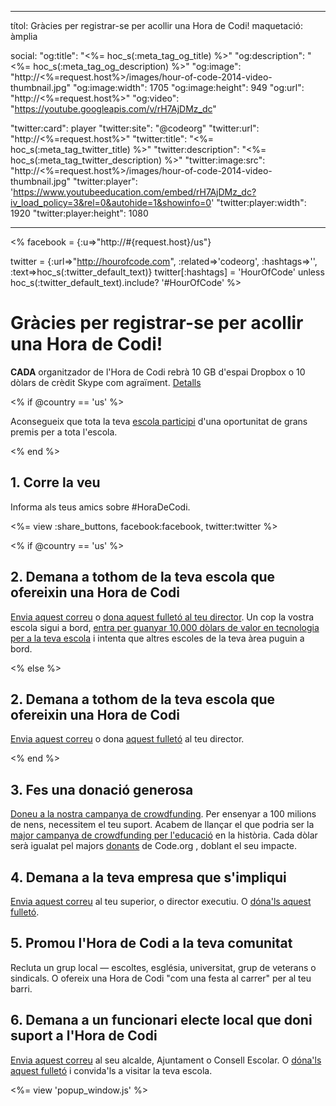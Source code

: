 * * *

títol: Gràcies per registrar-se per acollir una Hora de Codi! maquetació: àmplia

social: "og:title": "<%= hoc_s(:meta_tag_og_title) %>" "og:description": "<%= hoc_s(:meta_tag_og_description) %>" "og:image": "http://<%=request.host%>/images/hour-of-code-2014-video-thumbnail.jpg" "og:image:width": 1705 "og:image:height": 949 "og:url": "http://<%=request.host%>" "og:video": "https://youtube.googleapis.com/v/rH7AjDMz_dc"

"twitter:card": player "twitter:site": "@codeorg" "twitter:url": "http://<%=request.host%>" "twitter:title": "<%= hoc_s(:meta_tag_twitter_title) %>" "twitter:description": "<%= hoc_s(:meta_tag_twitter_description) %>" "twitter:image:src": "http://<%=request.host%>/images/hour-of-code-2014-video-thumbnail.jpg" "twitter:player": 'https://www.youtubeeducation.com/embed/rH7AjDMz_dc?iv_load_policy=3&rel=0&autohide=1&showinfo=0' "twitter:player:width": 1920 "twitter:player:height": 1080

* * *

<% facebook = {:u=>"http://#{request.host}/us"}

twitter = {:url=>"http://hourofcode.com", :related=>'codeorg', :hashtags=>'', :text=>hoc_s(:twitter_default_text)} twitter[:hashtags] = 'HourOfCode' unless hoc_s(:twitter_default_text).include? '#HourOfCode' %>

# Gràcies per registrar-se per acollir una Hora de Codi!

**CADA** organitzador de l'Hora de Codi rebrà 10 GB d'espai Dropbox o 10 dòlars de crèdit Skype com agraïment. [Detalls](/prizes)

<% if @country == 'us' %>

Aconsegueix que tota la teva [escola participi](/us/prizes) d'una oportunitat de grans premis per a tota l'escola.

<% end %>

## 1. Corre la veu

Informa als teus amics sobre #HoraDeCodi.

<%= view :share_buttons, facebook:facebook, twitter:twitter %>

<% if @country == 'us' %>

## 2. Demana a tothom de la teva escola que ofereixin una Hora de Codi

[Envia aquest correu](/resources#email) o [dona aquest fulletó al teu director](/files/schools-handout.pdf). Un cop la vostra escola sigui a bord, [entra per guanyar 10,000 dòlars de valor en tecnologia per a la teva escola](/prizes) i intenta que altres escoles de la teva àrea puguin a bord.

<% else %>

## 2. Demana a tothom de la teva escola que ofereixin una Hora de Codi

[Envia aquest correu](/resources#email) o dona [aquest fulletó](/files/schools-handout.pdf) al teu director.

<% end %>

## 3. Fes una donació generosa

[Doneu a la nostra campanya de crowdfunding](http://code.org/donate). Per ensenyar a 100 milions de nens, necessitem el teu suport. Acabem de llançar el que podria ser la [major campanya de crowdfunding per l'educació](http://code.org/donate) en la història. Cada dòlar serà igualat pel majors [donants](http://code.org/about/donors) de Code.org , doblant el seu impacte.

## 4. Demana a la teva empresa que s'impliqui

[Envia aquest correu](/resources#email) al teu superior, o director executiu. O [dóna'ls aquest fulletó](/resources/hoc-one-pager.pdf).

## 5. Promou l'Hora de Codi a la teva comunitat

Recluta un grup local — escoltes, església, universitat, grup de veterans o sindicals. O ofereix una Hora de Codi "com una festa al carrer" per al teu barri.

## 6. Demana a un funcionari electe local que doni suport a l'Hora de Codi

[Envia aquest correu](/resources#politicians) al seu alcalde, Ajuntament o Consell Escolar. O [dóna'ls aquest fulletó](/resources/hoc-one-pager.pdf) i convida'ls a visitar la teva escola.

<%= view 'popup_window.js' %>